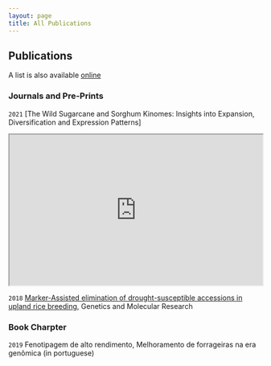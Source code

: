 ```yaml
---
layout: page
title: All Publications
---
```


## Publications

A list is also available [online](https://scholar.google.com.br/citations?user=Uexua2IAAAAJ&hl=pt-BR)  

### Journals and Pre-Prints

`2021`
[The Wild Sugarcane and Sorghum Kinomes: Insights into Expansion, Diversification and Expression Patterns]
<iframe
  src="https://www.frontiersin.org/articles/10.3389/fpls.2021.668623"
  style="width:100%; height:300px;"
></iframe>


`2018`
[Marker-Assisted elimination of drought-susceptible accessions in upland rice breeding](https://www.geneticsmr.org/articles/markerassisted-elimination-of-droughtsusceptible-accessions-in-upland-rice-breeding-7561.html), Genetics and Molecular Research

### Book Charpter  

`2019`
Fenotipagem de alto rendimento, Melhoramento de forrageiras na era genômica (in portuguese)



